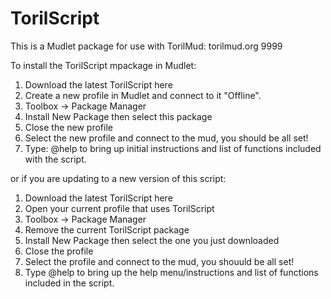 # TorilScript

This is a Mudlet package for use with TorilMud: torilmud.org 9999

To install the TorilScript mpackage in Mudlet:
1) Download the latest TorilScript here
2) Create a new profile in Mudlet and connect to it "Offline".
3) Toolbox -> Package Manager
4) Install New Package then select this package
5) Close the new profile
6) Select the new profile and connect to the mud, you should be all set!
7) Type: @help to bring up initial instructions and list of functions included with the script.

or if you are updating to a new version of this script:
1) Download the latest TorilScript here
2) Open your current profile that uses TorilScript
3) Toolbox -> Package Manager
4) Remove the current TorilScript package
5) Install New Package then select the one you just downloaded
6) Close the profile
7) Select the profile and connect to the mud, you shouuld be all set!
8) Type @help to bring up the help menu/instructions and list of functions included in the script.
